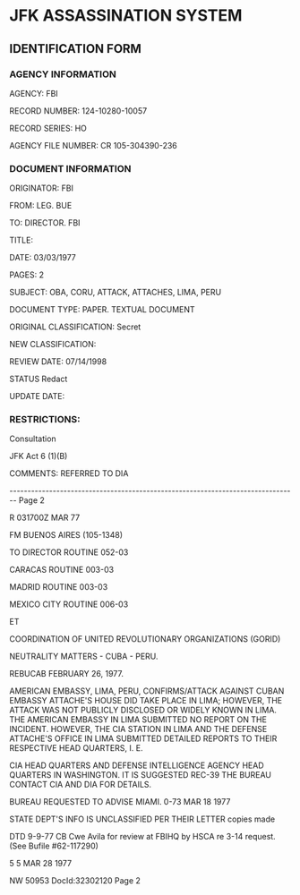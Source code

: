 # JFK ASSASSINATION SYSTEM

## IDENTIFICATION FORM

### AGENCY INFORMATION

AGENCY: FBI

RECORD NUMBER: 124-10280-10057

RECORD SERIES: HO

AGENCY FILE NUMBER: CR 105-304390-236

### DOCUMENT INFORMATION

ORIGINATOR: FBI

FROM: LEG. BUE

TO: DIRECTOR. FBI

TITLE:

DATE: 03/03/1977

PAGES: 2

SUBJECT: OBA, CORU, ATTACK, ATTACHES, LIMA, PERU

DOCUMENT TYPE: PAPER. TEXTUAL DOCUMENT

ORIGINAL CLASSIFICATION: Secret

NEW CLASSIFICATION:

REVIEW DATE: 07/14/1998

STATUS Redact

UPDATE DATE:

### RESTRICTIONS:

Consultation

JFK Act 6 (1)(B)

COMMENTS: REFERRED TO DIA


-------------------------------------------------------------------------------- Page 2

R 031700Z MAR 77

FM BUENOS AIRES (105-1348)

TO DIRECTOR ROUTINE 052-03

CARACAS ROUTINE 003-03

MADRID ROUTINE 003-03

MEXICO CITY ROUTINE 006-03

ET

COORDINATION OF UNITED REVOLUTIONARY ORGANIZATIONS (GORID)

NEUTRALITY MATTERS - CUBA - PERU.

REBUCAB FEBRUARY 26, 1977.

AMERICAN EMBASSY, LIMA, PERU, CONFIRMS/ATTACK AGAINST CUBAN
EMBASSY ATTACHE'S HOUSE DID TAKE PLACE IN LIMA; HOWEVER, THE ATTACK
WAS NOT PUBLICLY DISCLOSED OR WIDELY KNOWN IN LIMA. THE AMERICAN
EMBASSY IN LIMA SUBMITTED NO REPORT ON THE INCIDENT. HOWEVER, THE
CIA STATION IN LIMA AND THE DEFENSE ATTACHE'S OFFICE IN LIMA
SUBMITTED DETAILED REPORTS TO THEIR RESPECTIVE HEAD QUARTERS, I. E.

CIA HEAD QUARTERS AND DEFENSE INTELLIGENCE AGENCY HEAD QUARTERS IN
WASHINGTON. IT IS SUGGESTED REC-39 THE BUREAU CONTACT CIA AND DIA FOR DETAILS.

BUREAU REQUESTED TO ADVISE MIAMI. 0-73 MAR 18 1977

STATE DEPT'S INFO IS UNCLASSIFIED PER THEIR LETTER copies made

DTD 9-9-77 CB Cwe Avila for review at FBIHQ by HSCA re 3-14 request. (See Bufile #62-117290)

5 5 MAR 28 1977

NW 50953 DocId:32302120 Page 2
